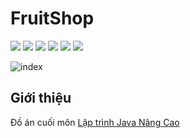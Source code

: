 # FruitShop

<img src="https://img.shields.io/badge/HTML5-E34F26?style=for-the-badge&logo=html5&logoColor=white"/> <img src="https://img.shields.io/badge/CSS3-1572B6?style=for-the-badge&logo=css3&logoColor=white"/> <img src="https://img.shields.io/badge/Java-FFFC00?style=for-the-badge&logo=Java&logoColor=white"/> <img src="https://img.shields.io/badge/SCSS-EA4C89?style=for-the-badge&logo=scss&logoColor=white"/> <img src="https://img.shields.io/badge/JavaScript-323330?style=for-the-badge&logo=javascript&logoColor=F7DF1E"/> <img src="https://img.shields.io/badge/IntelliJ_IDEA-000000.svg?style=for-the-badge&logo=intellij-idea&logoColor=white"/>

![index](https://github.com/user-attachments/assets/b1448fe9-c2b4-4069-8cc9-36270aefd514)

## Giới thiệu
Đồ án cuối môn [Lập trình Java Nâng Cao](https://github.com/KietChauu/Java_Spring-Boot)

